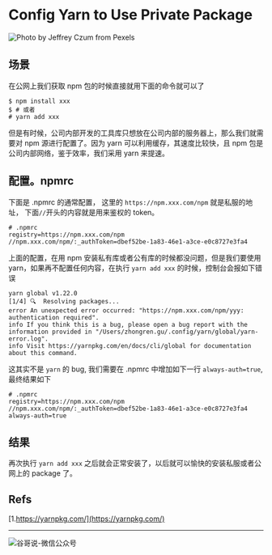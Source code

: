 # Config Yarn to Use Private Package


![Photo by Jeffrey Czum from Pexels](https://images.pexels.com/photos/3750893/pexels-photo-3750893.jpeg?auto=compress&cs=tinysrgb&dpr=2&h=750&w=1260)

## 场景

在公网上我们获取 npm 包的时候直接就用下面的命令就可以了

```shell
$ npm install xxx
$ # 或者
# yarn add xxx
```
但是有时候，公司内部开发的工具库只想放在公司内部的服务器上，那么我们就需要对 npm 源进行配置了。因为 yarn 可以利用缓存，其速度比较快，且 npm 包是公司内部网络，鉴于效率，我们采用 yarn 来提速。

## 配置。npmrc

下面是 .npmrc 的通常配置， 这里的 `https://npm.xxx.com/npm` 就是私服的地址， 下面`//`开头的内容就是用来鉴权的 token。
```shell
# .npmrc
registry=https://npm.xxx.com/npm
//npm.xxx.com/npm/:_authToken=dbef52be-1a83-46e1-a3ce-e0c8727e3fa4
```
上面的配置，在用 npm 安装私有库或者公有库的时候都没问题，但是我们要使用 yarn，如果再不配置任何内容，在执行 `yarn add xxx` 的时候，控制台会报如下错误

```shell
yarn global v1.22.0
[1/4] 🔍  Resolving packages...
error An unexpected error occurred: "https://npm.xxx.com/npm/yyy: authentication required".
info If you think this is a bug, please open a bug report with the information provided in "/Users/zhongren.gu/.config/yarn/global/yarn-error.log".
info Visit https://yarnpkg.com/en/docs/cli/global for documentation about this command.
```
这其实不是 `yarn` 的 bug, 我们需要在 .npmrc 中增加如下一行 `always-auth=true`, 最终结果如下

```shell
# .npmrc
registry=https://npm.xxx.com/npm
//npm.xxx.com/npm/:_authToken=dbef52be-1a83-46e1-a3ce-e0c8727e3fa4
always-auth=true
```

## 结果

再次执行 `yarn add xxx` 之后就会正常安装了，以后就可以愉快的安装私服或者公网上的 package 了。

## Refs

[1.https://yarnpkg.com/](https://yarnpkg.com/)

----
![谷哥说-微信公众号](https://cdn.jsdelivr.net/gh/guzhongren/data-hosting@master/20210819/扫码_搜索联合传播样式-白色版。ae9zxgscqcg.png)

